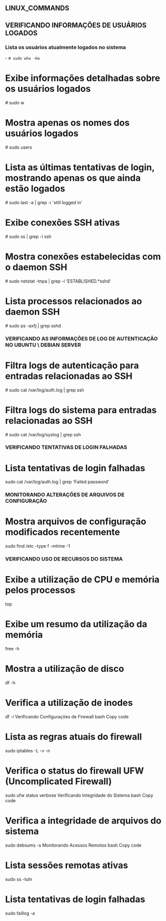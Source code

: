 ## LINUX_COMMANDS


## VERIFICANDO INFORMAÇÕES DE USUÁRIOS LOGADOS
### Lista os usuários atualmente logados no sistema
\- `# sudo who -Ha`

# Exibe informações detalhadas sobre os usuários logados
\# sudo w

# Mostra apenas os nomes dos usuários logados
\# sudo users

# Lista as últimas tentativas de login, mostrando apenas os que ainda estão logados
\# sudo last -a | grep -i 'still logged in'

# Exibe conexões SSH ativas
\# sudo ss | grep -i ssh

# Mostra conexões estabelecidas com o daemon SSH
\# sudo netstat -tnpa | grep -i 'ESTABLISHED.*sshd'

# Lista processos relacionados ao daemon SSH
\# sudo ps -axfj | grep sshd

### VERIFICANDO AS INFORMAÇÕES DE LOG DE AUTENTICAÇÃO NO UBUNTU \ DEBIAN SERVER ###

# Filtra logs de autenticação para entradas relacionadas ao SSH
\# sudo cat /var/log/auth.log | grep ssh

# Filtra logs do sistema para entradas relacionadas ao SSH
\# sudo cat /var/log/syslog | grep ssh

### VERIFICANDO TENTATIVAS DE LOGIN FALHADAS ###

# Lista tentativas de login falhadas
sudo cat /var/log/auth.log | grep 'Failed password'

### MONITORANDO ALTERAÇÕES DE ARQUIVOS DE CONFIGURAÇÃO ###

# Mostra arquivos de configuração modificados recentemente
sudo find /etc -type f -mtime -1

### VERIFICANDO USO DE RECURSOS DO SISTEMA ###

# Exibe a utilização de CPU e memória pelos processos
top

# Exibe um resumo da utilização da memória
free -h

# Mostra a utilização de disco
df -h

# Verifica a utilização de inodes
df -i
Verificando Configurações de Firewall
bash
Copy code
# Lista as regras atuais do firewall
sudo iptables -L -v -n

# Verifica o status do firewall UFW (Uncomplicated Firewall)
sudo ufw status verbose
Verificando Integridade do Sistema
bash
Copy code
# Verifica a integridade de arquivos do sistema
sudo debsums -s
Monitorando Acessos Remotos
bash
Copy code
# Lista sessões remotas ativas
sudo ss -tuln

# Lista tentativas de login falhadas
sudo faillog -a
